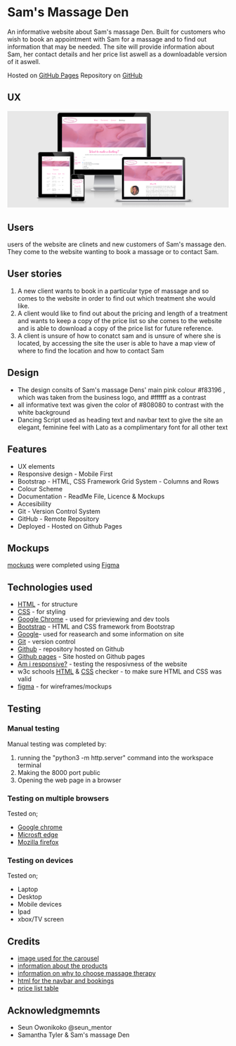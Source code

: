 # Sam's Massage Den
An informative website about Sam's massage Den. Built for customers who wish to book an appointment with Sam for a massage and
to find out information that may be needed. The site will provide information about Sam, her contact details and her price list aswell as a downloadable
version of it aswell.

Hosted on [GitHub Pages](https://jtyler4699.github.io/Samsmassageden/) Repository on [GitHub](https://github.com/jtyler4699/Samsmassageden)

## UX
![am i responsive](/documentation/responsive.png)

## Users
users of the website are clinets and new customers of Sam's massage den. They come to the website wanting to book a massage or to contact Sam.

## User stories
1. A new client wants to book in a particular type of massage and so comes to the website in order to find out which treatment she would like.
2. A client would like to find out about the pricing and length of a  treatment and wants to keep a copy of the price list so she comes to the website and is able to download
a copy of the price list for future reference.
3. A client is unsure of how to conatct sam and is unsure of where she is located, by accessing the site the user is able to have a map view of where to find the location and how to contact Sam

## Design

* The design consits of Sam's massage Dens' main pink colour #f83196 , which was taken from the business logo, and #ffffff as a contrast
* all informative text was given the color of #808080 to contrast with the white background
* Dancing Script used as heading text and navbar text to give the site an elegant, feminine feel with Lato
    as a complimentary font for all other text

## Features
* UX elements
* Responsive design - Mobile First
* Bootstrap - HTML, CSS Framework
   Grid System - Columns and Rows
* Colour Scheme
* Documentation - ReadMe File, Licence & Mockups
* Accesibility
* Git - Version Control System
* GitHub - Remote Repository
* Deployed - Hosted on Github Pages

## Mockups
[mockups](https://www.figma.com/file/p6Y4Rth8SNSxNy5yGXfcZL/Sams-beauty-den) were completed using [Figma](https://www.figma.com/)

## Technologies used
* [HTML](https://developer.mozilla.org/en-US/docs/Web/HTML) - for structure
* [CSS](https://developer.mozilla.org/en-US/docs/Web/CSS) - for styling
* [Google Chrome](https://www.google.com/chrome/) - used for prieviewing and dev tools
* [Bootstrap](https://getbootstrap.com/) - HTML and CSS framework from Bootstrap
* [Google](https://www.google.com/)- used for reasearch and some information on site
* [Git](https://git-scm.com/) - version control
* [Github](https://github.com/) - repository hosted on Github
* [Github pages](https://jtyler4699.github.io/Samsmassageden/) - Site hosted on Github pages
* [Am i responsive?](http://ami.responsivedesign.is/) - testing the resposivness of the website
* w3c schools [HTML](https://validator.w3.org/) & [CSS](https://jigsaw.w3.org/css-validator/) checker - to make sure HTML and CSS was valid
* [figma](https://www.figma.com/) - for wireframes/mockups

## Testing

### Manual testing
Manual testing was completed by:
1. running the "python3 -m http.server" command into the workspace terminal
2. Making the 8000 port public
3. Opening the web page in a browser

### Testing on multiple browsers
Tested on;
* [Google chrome](https://www.google.co.uk/chrome/)
* [Microsft edge](https://www.microsoft.com/en-us/edge)
* [Mozilla firefox](https://www.mozilla.org/en-GB/firefox/new/)

### Testing on devices   
Tested on;
* Laptop
* Desktop
* Mobile devices
* Ipad
* xbox/TV screen


## Credits

* [image used for the carousel](https://unsplash.com/photos/hBLf2nvp-Yc)
* [information about the products](https://www.skintruth.co.uk/about/)
* [information on why to choose massage therapy](https://www.sfsm.edu/reasons-to-choose-massage-therapy)
* [html for the navbar and bookings](https://getbootstrap.com/docs/4.0/components/navbar/)
* [price list table](https://www.sitepoint.com/community/t/best-method-of-displaying-a-pricelist/74730/5)

## Acknowledgmemnts
* Seun Owonikoko @seun_mentor
* Samantha Tyler & Sam's massage Den